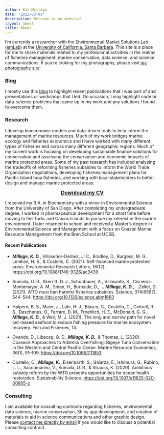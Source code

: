 ```yaml
---
author: Kat Millage
date: "2022-03-01"
description: Welcome to my website!
layout: about
title: About
---
```


I’m currently a researcher with the [Environmental Market Solutions Lab (emLab)](https://emlab.ucsb.edu/) at the [University of California, Santa Barbara](https://www.ucsb.edu/). This site is a place for me to share materials related to my professional activities in the realms of fisheries management, marine conservation, data science, and science communications. If you’re looking for my photography, please visit [my photography site](https://katmillage.smugmug.com/)!

### Blog

I mostly use this [blog](#blog) to highlight recent publications that I was part of and presentations or workshops that I led. On occasion, I may highlight code or data-science problems that came up in my work and any  solutions I found to overcome them. 

### Research 

I develop bioeconomic models and data-driven tools to help inform the management of marine resources. Much of my work bridges marine ecology and fisheries economics and I have worked with many different types of fisheries and across many different geographic regions. Much of my current work is focusing on developing sustainable finance solutions for conservation and assessing the conservation and economic impacts of marine protected areas. Some of my past research has included analyzing the tradeoffs of reforming fisheries subsidies to inform the World Trade Organization negotiations, developing fisheries management plans for Pacific Island tuna fisheries, and working with local stakeholders to better design and manage marine protected areas.

<p style="text-align: center;"><a href="2022_02_kat_millage_CV.pdf" download><big><strong>Download my CV</big></strong></a></p>

I received my B.A. in Biochemistry with a minor in Environmental Science from the University of San Diego. After completing my undergraduate degree, I worked in pharmaceutical development for a short time before moving to the Turks and Caicos Islands to pursue my interest in the marine environment. I later returned to school and received a Master’s degree in Environmental Science and Management with a focus on Coastal Marine Resource Management from the Bren School at UCSB.

#### Recent Publications

* ***Millage, K. D.***, Villaseñor-Derbez, J. C., Bradley, D., Burgess, M. G., Lenihan, H. S., & Costello, C. (2021). Self-financed marine protected areas. Environmental Research Letters, 16(12). https://doi.org/10.1088/1748-9326/ac3439

* Sumaila, U. R., Skerritt, D. J., Schuhbauer, A., Villasante, S., Cisneros-Montemayor, A. M., Sinan, H., Burnside, D., ... ***Millage, K. D.***, ...Zeller, D. (2021). WTO must ban harmful fisheries subsidies. Science, 374(6567), 544–544. https://doi.org/10.1126/science.abm1680

* Halpern, B. S., Maier, J., Lahr, H. J., Blasco, G., Costello, C., Cottrell, R. S., Deschenes, O., Ferraro, D. M., Froehlich, H. E., McDonald, G. G., ***Millage, K. D.***, & Weir, M. J. (2021). The long and narrow path for novel cell-based seafood to reduce fishing pressure for marine ecosystem recovery. Fish and Fisheries, 13.

* Ovando, D., Libecap, G. D., ***Millage, K. D.***, & Thomas, L. (2020). Coasean Approaches to Address Overfishing: Bigeye Tuna Conservation in the Western and Central Pacific Ocean. Marine Resource Economics, 36(1), 91–109. https://doi.org/10.1086/711853

* Costello, C., ***Millage, K.***, Eisenbarth, S., Galarza, E., Ishimura, G., Rubino, L. L., Saccomanno, V., Sumaila, U. R., & Strauss, K. (2020). Ambitious subsidy reform by the WTO presents opportunities for ocean health restoration. Sustainability Science. https://doi.org/10.1007/s11625-020-00865-z

### Consulting

I am available for consulting contracts regarding fisheries, environmental data science, marine conservation, Shiny app development, and creation of materials to aid in science communications  and other graphic design. Please [contact me directly by email](mailto:millagek@gmail.com) if you would like to discuss a potential consulting contract. 
